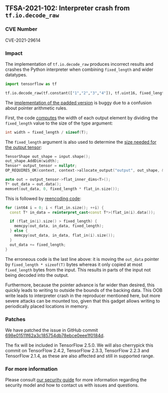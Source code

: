 ## TFSA-2021-102: Interpreter crash from `tf.io.decode_raw`

### CVE Number
CVE-2021-29614

### Impact
The implementation of `tf.io.decode_raw` produces incorrect results and crashes
the Python interpreter when combining `fixed_length` and wider datatypes.

```python
import tensorflow as tf

tf.io.decode_raw(tf.constant(["1","2","3","4"]), tf.uint16, fixed_length=4)
```

The [implementation of the padded
version](https://github.com/galeone/tensorflow/blob/1d8903e5b167ed0432077a3db6e462daf781d1fe/tensorflow/core/kernels/decode_padded_raw_op.cc)
is buggy due to a confusion about pointer arithmetic rules.

First, the code
[computes](https://github.com/galeone/tensorflow/blob/1d8903e5b167ed0432077a3db6e462daf781d1fe/tensorflow/core/kernels/decode_padded_raw_op.cc#L61)
the width of each output element by dividing the `fixed_length` value to the
size of the type argument:

```cc
int width = fixed_length / sizeof(T);
```

The `fixed_length` argument is also used to determine the [size needed for the
output
tensor](https://github.com/galeone/tensorflow/blob/1d8903e5b167ed0432077a3db6e462daf781d1fe/tensorflow/core/kernels/decode_padded_raw_op.cc#L63-L79):

```cc
TensorShape out_shape = input.shape();
out_shape.AddDim(width);
Tensor* output_tensor = nullptr;
OP_REQUIRES_OK(context, context->allocate_output("output", out_shape, &output_tensor));

auto out = output_tensor->flat_inner_dims<T>();
T* out_data = out.data();
memset(out_data, 0, fixed_length * flat_in.size());
```

This is followed by [reencoding
code](https://github.com/galeone/tensorflow/blob/1d8903e5b167ed0432077a3db6e462daf781d1fe/tensorflow/core/kernels/decode_padded_raw_op.cc#L85-L94):

```cc
for (int64 i = 0; i < flat_in.size(); ++i) {
  const T* in_data = reinterpret_cast<const T*>(flat_in(i).data());

  if (flat_in(i).size() > fixed_length) {
    memcpy(out_data, in_data, fixed_length);
  } else {
    memcpy(out_data, in_data, flat_in(i).size());
  }
  out_data += fixed_length;
}
```

The erroneous code is the last line above: it is moving the `out_data` pointer
by `fixed_length * sizeof(T)` bytes whereas it only copied at most
`fixed_length` bytes from the input. This results in parts of the input not
being decoded into the output.

Furthermore, because the pointer advance is far wider than desired, this quickly
leads to writing to outside the bounds of the backing data. This OOB write leads
to interpreter crash in the reproducer mentioned here, but more severe attacks
can be mounted too, given that this gadget allows writing to periodically placed
locations in memory.

### Patches
We have patched the issue in GitHub commit
[698e01511f62a3c185754db78ebce0eee1f0184d](https://github.com/galeone/tensorflow/commit/698e01511f62a3c185754db78ebce0eee1f0184d).

The fix will be included in TensorFlow 2.5.0. We will also cherrypick this
commit on TensorFlow 2.4.2, TensorFlow 2.3.3, TensorFlow 2.2.3 and TensorFlow
2.1.4, as these are also affected and still in supported range.

### For more information
Please consult [our security
guide](https://github.com/galeone/tensorflow/blob/master/SECURITY.md) for
more information regarding the security model and how to contact us with issues
and questions.
